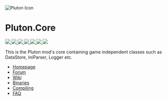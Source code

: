 <img src="https://i.imgur.com/4fc6QT8.png" alt="Pluton Icon">

# Pluton.Core

<a href='https://jenkins.pluton.team/job/Pluton.Core/'>
  <img src='http://jenkins.pluton.team/buildStatus/icon?job=Pluton.Core'>
</a>
<a href='https://github.com/Notulp/Pluton.Core/blob/master/LICENSE'>
  <img src='https://img.shields.io/github/license/notulp/pluton.Core.svg'>
</a>
<a href='https://github.com/Notulp/Pluton.Core/network'>
  <img src='https://img.shields.io/github/forks/notulp/pluton.Core.svg'>
</a>
<a href='https://github.com/Notulp/Pluton.Core/stargazers'>
  <img src='https://img.shields.io/github/stars/notulp/pluton.Core.svg'>
</a>
<a href='https://github.com/Notulp/Pluton.Core/issues'>
  <img src='https://img.shields.io/github/issues/notulp/pluton.Core.svg'>
</a>
<a href='https://gitter.im/Notulp/Pluton'>
  <img src='https://badges.gitter.im/Join%20Chat.svg'>
</a>
<a href='http://forum.pluton.team/chat/'>
  <img src='https://img.shields.io/badge/IRC-JOIN_CHAT-lightgrey.svg'>
</a>

This is the Pluton mod's core containing game independent classes such as DataStore, IniParser, Logger etc.

* [Homepage](http://pluton.team) 
* [Forum](http://forum.pluton.team)
* [Wiki](http://forum.pluton.team/wiki/index/)
* [Binaries](http://dl.pluton.team)
* [Compiling](http://forum.pluton.team/wiki/compiling/)
* [FAQ](http://forum.pluton.team/wiki/faq/)
